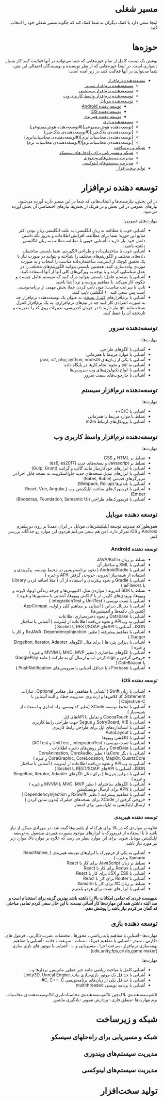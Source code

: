 <div dir="rtl">

# مسیر شغلی
اینجا سعی دارد با کمک دیگران به شما کمک کند که چگونه مسیر شغلی خود را انتخاب کنید.

# حوزه‌ها
نوشتن یک لیست کامل از تمام حوزه‌هایی که شما می‌توانید در آنها فعالیت کنید کار بسیار دشواری است. در اینجا حوزه‌هایی که از نظر نویسنده و نویسندگان احتمالی این متن، شما می‌توانید در آنها فعالیت کنید در زیر آمده است:

- [توسعه‌دهنده نرم‌افزار](#توسعه-دهنده-نرمافزار)
    * [توسعه‌دهنده نرم‌افزار سرور](#توسعهدهنده-سرور)
    * [توسعه‌دهنده نرم‌افزار سیستمی](#توسعهدهنده-نرمافزار-سیستم)
    * [توسعه‌دهنده نرم‌افزار واسط کاربری وب](#توسعهدهنده-نرمافزار-واسط-کاربری-وب)
    * [توسعه‌دهنده موبایل](#توسعه-دهنده-موبایل)
        * [توسعه دهنده Android](#توسعه-دهنده-android)
        * [توسعه دهنده iOS](#توسعه-دهنده-ios)
        * [توسعه دهنده هیبریدی](#توسعه-دهنده-هیبریدی)
    * [توسعه‌دهنده بازی](#توسعه-دهنده-بازی)
    * [توسعه‌دهنده هوش‌مصنوعی](#توسعه‌دهنده هوش‌مصنوعی)
    * [توسعه‌دهنده‌ی بلاک‌چین](#توسعه‌دهنده‌ی بلاک‌چین)
    * [توسعه‌دهنده‌ی محاسبات‌ابری](#توسعه‌دهنده‌ی محاسبات‌ابری)
    * [توسعه‌دهنده‌ی محاسبات‌نرم](#توسعه‌دهنده‌ی محاسبات‌ نرم)
- [شبکه و زیرساخت](#شبکه-و-زیرساخت)
    * [شبکه و مسیریابی برای راه‌حل‌های سیسکو](#شبکه-و-مسیریابی-برای-راهحلهای-سیسکو)
    * [مدیریت سیستم‌های ویندوزی](#مدیریت-سیستمهای-ویندوزی)
    * [مدیریت سیستم‌های لینوکسی](#مدیریت-سیستمهای-لینوکسی)
- [تولید سخت‌افزار](#تولید-سختافزار)

# توسعه دهنده نرم‌افزار
در این بخش، نیازمندی‌ها و انتخاب‌هایی که شما در این مسیر دارید آورده می‌شود. نیازهای عمومی در این بخش‌ و در هریک از بخش‌ها نیازهای اختصاصی آن بخش آورده می‌شود.

مهارت‌های عمومی:
- آشنایی خوب با مطالعه به زبان انگلیسی: به علت انگلیسی زبان بودن اکثر منابع این حوزه؛ شما برای مطالعه، افزایش اطلاعات و به‌روز نگه داشتن دانش خود نیاز دارید تا آشنایی خوبی با مطالعه مطالب به زبان انگلیسی داشته باشید.
- آشنایی خوب با ساختمان‌داده و طراحی الگوریتم: شما بایستی ساختمان داده‌های مختلف و الگوریتم‌های مختلف را شناخته و بتوانید در صورت نیاز با یک تحقیق کوچک از اینترنت، ساختمان‌داده مناسب را انتخاب و به صورت موردی پیاده‌سازی کنید. همچنین بایستی بتوانید الگوریتم‌های مختلف را در عمل شناسایی کرده و با توجه به ویژگی‌های کلی آنها از آنها استفاده کنید.
- آشنایی با سیستم عامل: بایستی بتوانید درک کنید که سیستم عامل چیست و چگونه کار می‌کند. با مفاهیم پروسه و ترد آشنا باشید
- تایپ با سرعت مناسب: چون تایپ کردن عملا بخش مهمی از برنامه‌نویسی است پس سعی کنید ۱۰ انگشتی تایپ کنید.
- آشنایی با نرم‌افزارهای [کنترل نسخه](https://fa.wikipedia.org/wiki/%DA%A9%D9%86%D8%AA%D8%B1%D9%84_%D9%86%D8%B3%D8%AE%D9%87): به عنوان یک توسعه‌دهنده نرم‌افزار چه به صورت انفرادی کار کنید چه در تیم‌های نرم‌افزاری، به یک نرم‌افزار کنترل نسخه مانند git  نیاز دارید تا در جریان کدنویسی، تغییرات روی کد را مدیریت و تاریخچه آن را حفظ کنید.

## توسعه‌دهنده سرور

مهارت‌ها:
- آشنایی با الگوهای طراحی
- آشنایی با موارد مرتبط با همزمانی
- آشنایی با یکی از زبان‌های java, c#, php, python, nodeJS
- آشنایی به sql و نحوه انجام کارها در پایگاه داده
- آشنایی با انواع تکنولوژی‌های وب سرویس‌ها
- آشنایی با چارچوب‌های سمت سرور

## توسعه‌دهنده نرم‌افزار سیستم

مهارت‌ها
- آشنایی با C/C++
- تسلط با موارد مرتبط با همزمانی
- آشنایی با پروتکل‌های ارتباط m2m

## توسعه‌دهنده نرم‌افزار واسط کاربری وب

مهارت‌ها
- تسلط بر HTML و CSS
- تسلط بر Javascript و نسخه‌های جدید (es6, es2017)
- آشنایی با ابزارهای خودکارساز مانند گالپ و گرانت (Gulp, Grunt)
- آشنایی با ابزارهای تبدیل نسخه‌های جدید جاوااسکریپت به نسخه قابل اجرا در مرورگرهای قدیمی (Babel, Bublé)
- آشنایی با باندلرها (Webpack, Rollup)
- آشنایی با فریمورک‌های ساخت اپلیکیشن وب (React, Vue, Angular, Ember)
- آشنایی با فریمورک‌های طراحی (Bootstrap, Foundation, Semantic UI)

##  توسعه دهنده موبایل


همونطور که میدونید توسعه اپلیکیشن‌های موبایل در ایران عمدتا بر روی دو پلتفرم Android و iOS تمرکز داره. امن هم سعی می‌کنم هردوی این موارد رو جداگانه بررسی کنم.

### توسعه دهنده Android

- تسلط بر زبان JAVA/Kotlin
- آشنایی با XML و ساختار آن
- آشنایی با AndroidStudio ( نحوه برنامه‌نویسی در محیط توسعه، پیکربندی و استفاده از شبیه‌ساز اندروید، خروجی گرفتن APK و غیره )
- آشنایی با Gradle و نحوه پیکر‌ندی و استفاده از آن ( مثلا اضافه کردن Library یا Flavorsها )
- تسلط با SDK اندروید ( مواردی مثل: اکتیویتی‌ها و چرخه زندگی اونها، لایوت و ویوو‌ها، ورودی‌های کاربر، ار با کالکش ویوو‌ها، آشنایی با سنسورها و غیره )
- آشنایی با تست نویسی ( UnitTest و integrationTest )
- آشنایی با متریال دیزاین ( آشنایی بر مفاهیم کلی و اولیه، AppCompat، اکشن بار، دکمه‌ها و انمیشین‌ها)
- آشنایی با Database و نحوه ذخیره‌سازی اطلاعات
- آشنایی به وبAPI و نحوه دریافت اطلاعات از اینترنت ( آشنایی با ساختار JSON، آشنایی با APIهای REST/SOAP یا Socket )
- آشنایی با مفاهیم پیشرفته ( نظیر: RxJAVA، DependencyInjection و کار با Dagger )
- آشنایی با دیزاین پترن‌ها ( برای مثال الگوهای Singelton, Iterator, Adapter و غیره )
- آشنایی با الگوهای ساختاری ( نظیر MVC، MVP یا MVVM و غیره )
- خروجی گرفتن و sign کردن اپ و ارسال آن به مارکت ( مانند GooglePlay یا CafeBazaar )
- آشنایی با Firebase ( یا حداقل آشنایی با سرویس‌های PushNotification )

### توسعه دهنده iOS

- آشنایی با زبان Swift ( آشنایی با مفاهمی مثل مقادیر Optional، عبارات if..Statement، کلاس‌ها و ارث‌بری، مدیریت خطا، و البته آشنایی با Objective-C )
- آشنایی با محیط توسعه XCode (نظیر کدنویسی، راه اندازی و استفاده از شبیه‌ساز )
- آشنایی با CocoaTouch و تعامل با APIهای اپل
- آشنایی با  SotryBoard, XIB و Segue جهت طراحی رابط کاربری
- آشنایی با استانداردهای اپل برای طراحی رابط کاربری
- آشنایی با AutoLayout
- آشنایی با کالکشن ویوو‌ها
- آشنایی با تست نویسی ( UnitTest , IntegrationTest و XCTest)
- آشنایی با CoreData و دیگر روش‌های ذخیره اطلاعات
- آشنایی با دیگر Coreها ( نظیر CoreAnimation, CoreAudio, CoreGraphic, CoreLocation, MapKit, QuartzCore و غیره )
- آشنایی به وبAPI و نحوه دریافت اطلاعات از اینترنت ( آشنایی با ساختار JSON، آشنایی با APIهای REST/SOAP یا Socket )
- آشنایی با دیزاین پترن‌ها ( برای مثال الگوهای Singelton, Iterator, Adapter و غیره )
- آشنایی با الگوهای ساخترای ( نظیر MVC، MVP یا MVVM و غیره )
- آشنایی با APN برای ارسال نوتیفیکیشن
- آشنایی با مفاهیم پیشرفته ( نظیر: RxSwift و DependencyInjection )
- خروجی گرفتن از XCode برای نسخه‌های جیلبرک (بدون ساین کردن )
- ارسال اپلیکیشن به اپل‌استور برای انتشار

### توسعه دهنده هیبریدی

علاوه بر مواردی که در بالا برای هرکدام از پلتفرم‌ها گفته شد، در مورادی ممکن از نیاز باشد تا با استفاده از فریم‌ورک یا ابزارهای موجود بصورت هیبردی مشغول به توسعه اپلیکیشن موبایل شوید. برای این موارد بنظر می‌رسد که علاوه بر موارد بالا، موارد زیر نیز مورد نیاز باشد:

- آشنایی به یکی از فرم‌ورک یا ابزارهای توسعه هیبریدی ( ReactNative, Xamarin و غیره )
- تسلط بر زبان JavaScript برای کار با React
- آشنایی با Redux برای کار با React
- آشنایی با ES6 و JSX برای کار با React
- آشنایی با Router برای کار با React
- تسلط بر زبان C# برای کار با Xamarin
- آشنایی با ابزارهای تست برای هردو پلفترم

**بدیهیست فردی که تمامی امکانات بالا را داشته باشد بهترین گزینه برای استخدام است و صد البته داشتن همه این مهارت‌ها کار آسانی نیست، با این حال سعی کردم تمامی مباحثی که گمان می‌کردم نیاز باشد را پوشش دهم.** 


##  توسعه دهنده بازی
مهارت‌ها
-آشنایی با مفاهیم پایه ریاضی ، محورها ، مختصات ،ضرب دکارتی ، فرمول های دکارتی ، شیدر
-آشنایی با مفاهیم فیزیک ، شتاب ، سرعت ، جاذبه
-آشنایی با مفاهیم بهینه‌سازی نرم‌افزار ،سرعت اجرا ، مسیریابی و ...
-آشنایی با موتور های بازی سازی (udk,unity,fps,crisis,game maker)

مهارت‌ها
- آشنایی کامل با مباحث ریاضی مانند جبر خطی, ماتریس, بردارها و...
- آشنایی با حداقل یک موتور بازی‌سازی مانند Unity3D, Unreal Engine
- آشنایی با حداقل یکی از زبان‌های برنامه‌نویسی C, C++, C#
- آشنایی با برنامه نویسی multithreaded

##توسعه‌دهنده‌ی بلاک‌چین
##توسعه‌دهنده‌ی محاسبات‌ابری
##توسعه‌دهنده‌ی محاسبات‌ نرم 
مهارت‌ها
-منطق فازی
-پردازش تصویر
-یادگیری ماشین


# شبکه و زیرساخت

##  شبکه و مسیریابی برای راه‌حلهای سیسکو

##  مدیریت سیستم‌های ویندوزی

##  مدیریت سیستم‌های لینوکسی

# تولید سخت‌افزار


</div>
